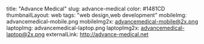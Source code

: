 title: "Advance Medical"
slug: advance-medical
color: #1481CD
thumbnailLayout: web
tags: "web design,web development"
mobileImg: advancemedical-mobile.png
mobileImg2x: advancemedical-mobile@2x.png
laptopImg: advancemedical-laptop.png
laptopImg2x: advancemedical-laptop@2x.png
externalLink: http://advance-medical.net
